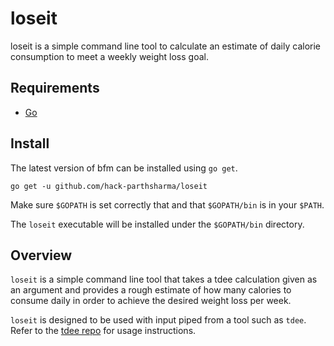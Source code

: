 # loseit
loseit is a simple command line tool to calculate an estimate of daily calorie consumption to meet a weekly weight loss goal.

## Requirements
* [Go](https://github.com/golang/go)

## Install
The latest version of bfm can be installed using `go get`.

```
go get -u github.com/hack-parthsharma/loseit
```

Make sure `$GOPATH` is set correctly that and that `$GOPATH/bin` is in your `$PATH`.

The `loseit` executable will be installed under the `$GOPATH/bin` directory.

## Overview
`loseit` is a simple command line tool that takes a tdee calculation
given as an argument and provides a rough estimate of how many
calories to consume daily in order to achieve the desired weight
loss per week.

`loseit` is designed to be used with input piped from a tool
such as `tdee`. Refer to the [tdee repo](https://github.com/lgug2z/tdee)
for usage instructions.

